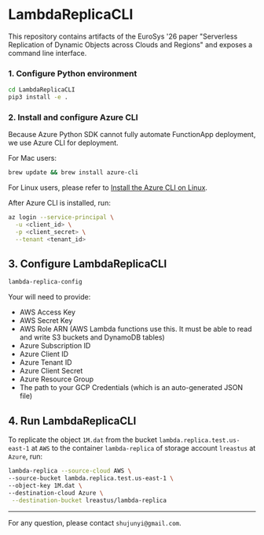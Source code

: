 # LambdaReplicaCLI

This repository contains artifacts of the EuroSys '26 paper "Serverless Replication of Dynamic Objects across Clouds and Regions" and exposes a command line interface.


### 1. Configure Python environment

```Bash
cd LambdaReplicaCLI
pip3 install -e .
```

### 2. Install and configure Azure CLI

Because Azure Python SDK cannot fully automate FunctionApp deployment, we use Azure CLI for deployment.

For Mac users:
```Bash
brew update && brew install azure-cli
```

For Linux users, please refer to [Install the Azure CLI on Linux](https://learn.microsoft.com/en-us/cli/azure/install-azure-cli-linux?view=azure-cli-latest&pivots=apt).

After Azure CLI is installed, run:
```Bash
az login --service-principal \
  -u <client_id> \
  -p <client_secret> \
  --tenant <tenant_id>
```

## 3. Configure LambdaReplicaCLI

```Bash
lambda-replica-config
```

Your will need to provide:
* AWS Access Key
* AWS Secret Key
* AWS Role ARN (AWS Lambda functions use this. It must be able to read and write S3 buckets and DynamoDB tables)
* Azure Subscription ID 
* Azure Client ID 
* Azure Tenant ID 
* Azure Client Secret 
* Azure Resource Group
* The path to your GCP Credentials (which is an auto-generated JSON file)

## 4. Run LambdaReplicaCLI

To replicate the object `1M.dat` from the bucket `lambda.replica.test.us-east-1` at `AWS` to 
the container `lambda-replica` of storage account `lreastus` at `Azure`, run:

```Bash
lambda-replica --source-cloud AWS \
--source-bucket lambda.replica.test.us-east-1 \
--object-key 1M.dat \
--destination-cloud Azure \
 --destination-bucket lreastus/lambda-replica
```

***
For any question, please contact `shujunyi@gmail.com`.
